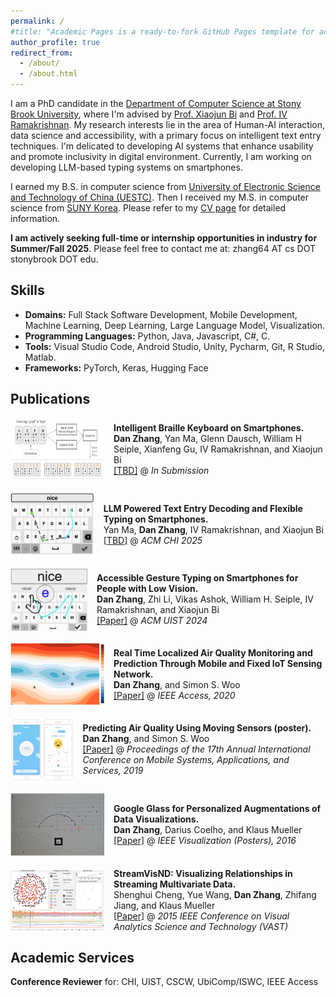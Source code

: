 ```yaml
---
permalink: /
#title: "Academic Pages is a ready-to-fork GitHub Pages template for academic personal websites"
author_profile: true
redirect_from: 
  - /about/
  - /about.html
---
```


I am a PhD candidate in the [Department of Computer Science at Stony Brook University](https://www.cs.stonybrook.edu/), where I'm advised by [Prof. Xiaojun Bi](https://www3.cs.stonybrook.edu/~xiaojun/) and [Prof. IV Ramakrishnan](https://www.cs.stonybrook.edu/people/faculty/ivramakrishnan). My research interests lie in the area of Human-AI interaction, data science and accessibility, with a primary focus on intelligent text entry techniques. I'm delicated to developing AI systems that enhance usability and promote inclusivity in digital environment. Currently, I am working on developing LLM-based typing systems on smartphones. 

I earned my B.S. in computer science from [University of Electronic Science and Technology of China (UESTC)](https://en.uestc.edu.cn/). Then I received my M.S. in computer science from [SUNY Korea](https://www.sunykorea.ac.kr/en/). Please refer to my [CV page](https://academicpages.github.io/cv) for detailed information. 

<b>I am actively seeking full-time or internship opportunities in industry for Summer/Fall 2025</b>. Please feel free to contact me at: zhang64 AT cs DOT stonybrook DOT edu.

## Skills

* **Domains:**
    Full Stack Software Development,
    Mobile Development,
    Machine Learning,
    Deep Learning,
    Large Language Model,
    Visualization.
* **Programming Languages:**
    Python,
    Java,
    Javascript,
    C#,
    C.
* **Tools:**
    Visual Studio Code,
    Android Studio,
    Unity,
    Pycharm,
    Git,
    R Studio,
    Matlab.
* **Frameworks:**
    PyTorch,
    Keras,
    Hugging Face


## Publications

<div style="display: flex; align-items: center; margin-bottom: 20px;">
  <img src="images/teaser-touch.png" width="150" height="100" style="margin-right: 15px;">
  <div>
    <b>Intelligent Braille Keyboard on Smartphones.</b><br>
    <b>Dan Zhang</b>, Yan Ma, Glenn Dausch, William H Seiple, Xianfeng Gu, IV Ramakrishnan, and Xiaojun Bi<br>
    <a href="TBD">[TBD]</a> @ <i>In Submission</i>
  </div>
</div>

<div style="display: flex; align-items: center; margin-bottom: 20px;">
  <img src="images/flexible.png" width="150" height="100" style="margin-right: 15px;">
  <div>
    <b>LLM Powered Text Entry Decoding and Flexible Typing on Smartphones.</b><br>
    Yan Ma, <b>Dan Zhang</b>, IV Ramakrishnan, and Xiaojun Bi<br>
    <a href="TBD">[TBD]</a> @ <i>ACM CHI 2025</i>
  </div>
</div>

<div style="display: flex; align-items: center; margin-bottom: 20px;">
  <img src="images/AccessibleGestureTyping.png" width="150" height="100" style="margin-right: 15px;">
  <div>
    <b>Accessible Gesture Typing on Smartphones for People with Low Vision.</b><br>
    <b>Dan Zhang</b>, Zhi Li, Vikas Ashok, William H. Seiple, IV Ramakrishnan, and Xiaojun Bi<br>
    <a href="https://dl.acm.org/doi/10.1145/3654777.3676447">[Paper]</a> @ <i>ACM UIST 2024</i>
  </div>
</div>

<div style="display: flex; align-items: center; margin-bottom: 20px;">
  <img src="images/airquality.png" width="150" height="100" style="margin-right: 15px;">
  <div>
    <b>Real Time Localized Air Quality Monitoring and Prediction Through Mobile and Fixed IoT Sensing Network.</b><br>
    <b>Dan Zhang</b>, and Simon S. Woo<br>
    <a href="https://ieeexplore.ieee.org/iel7/6287639/8948470/09090830.pdf">[Paper]</a> @ <i>IEEE Access, 2020</i>
  </div>
</div>

<div style="display: flex; align-items: center; margin-bottom: 20px;">
  <img src="images/air-poster.png" width="150" height="100" style="margin-right: 15px;">
  <div>
    <b>Predicting Air Quality Using Moving Sensors (poster).</b><br>
    <b>Dan Zhang</b>, and Simon S. Woo<br>
    <a href="https://dl.acm.org/doi/abs/10.1145/3307334.3328647">[Paper]</a> @ <i>Proceedings of the 17th Annual International Conference on Mobile Systems, Applications, and Services, 2019</i>
  </div>
</div>

<div style="display: flex; align-items: center; margin-bottom: 20px;">
  <img src="images/glass.png" width="150" height="100" style="margin-right: 15px;">
  <div>
    <b>Google Glass for Personalized Augmentations of Data Visualizations.</b><br>
    <b>Dan Zhang</b>, Darius Coelho, and Klaus Mueller<br>
    <a href="https://www3.cs.stonybrook.edu/~mueller/papers/Google%20Glass%20VIS%202016.pdf">[Paper]</a> @ <i>IEEE Visualization (Posters), 2016</i>
  </div>
</div>


<div style="display: flex; align-items: center; margin-bottom: 20px;">
  <img src="images/streamvis.png" width="150" height="100" style="margin-right: 15px;">
  <div>
    <b>StreamVisND: Visualizing Relationships in Streaming Multivariate Data.</b><br>
    Shenghui Cheng, Yue Wang, <b>Dan Zhang</b>, Zhifang Jiang, and Klaus Mueller<br>
    <a href="https://www3.cs.stonybrook.edu/~mueller/papers/StreamVisND.pdf">[Paper]</a> @ <i>2015 IEEE Conference on Visual Analytics Science and Technology (VAST)</i>
  </div>
</div>

## Academic Services

**Conference Reviewer** for: CHI, UIST, CSCW, UbiComp/ISWC, IEEE Access
